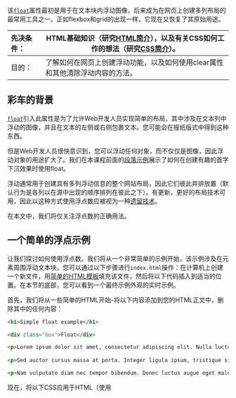 该[`float`](https://developer.mozilla.org/en-US/docs/Web/CSS/float)属性最初是用于在文本块内浮动图像，后来成为在网页上创建多列布局的最常用工具之一。正如flexbox和grid的出现一样，它现在又恢复了其原始用途。

| 先决条件： | HTML基础知识（研究[HTML简介](https://developer.mozilla.org/en-US/docs/Learn/HTML/Introduction_to_HTML)），以及有关CSS如何工作的想法（研究[CSS简介](https://developer.mozilla.org/en-US/docs/Learn/CSS/Introduction_to_CSS)）。 |
| :--------- | ------------------------------------------------------------ |
| 目的：     | 了解如何在网页上创建浮动功能，以及如何使用clear属性和其他清除浮动内容的方法。 |

## 彩车的背景

[`float`](https://developer.mozilla.org/en-US/docs/Web/CSS/float)引入此属性是为了允许Web开发人员实现简单的布局，其中涉及在文本列中浮动的图像，并且在文本的左侧或右侧包裹文本。您可能会在报纸版式中得到这种东西。

但是Web开发人员很快意识到，您可以浮动任何对象，而不仅仅是图像，因此浮动对象的用途扩大了。我们在本课程前面的[段落示例](https://developer.mozilla.org/en-US/docs/Learn/CSS/Introduction_to_CSS/Pseudo-classes_and_pseudo-elements#Active_learning_A_fancy_paragraph)展示了如何在创建有趣的首字下沉效果时使用float。

浮动通常用于创建具有多列浮动信息的整个网站布局，因此它们彼此并排放置（默认行为是各列以在源中出现的顺序排列在彼此之下）。有更新，更好的布局技术可用，因此以这种方式使用浮点数应被视为一种[遗留技术](https://developer.mozilla.org/en-US/docs/Learn/CSS/CSS_layout/Legacy_Layout_Methods)。

在本文中，我们将仅关注浮点数的正确用法。

## 一个简单的浮点示例

让我们探讨如何使用浮点数。我们将从一个非常简单的示例开始，该示例涉及在元素周围浮动文本块。您可以通过以下步骤进行`index.html`操作：在计算机上创建一个新文件，用[简单的HTML模板](https://github.com/mdn/learning-area/blob/master/html/introduction-to-html/getting-started/index.html)填充该文件，然后将以下代码插入到适当的位置。在本节的底部，您可以看到一个最终示例外观的实时示例。

首先，我们将从一些简单的HTML开始-将以下内容添加到您的HTML正文中，删除其中的任何内容：

```html
<h1>Simple float example</h1>

<div class="box">Float</div>

<p>Lorem ipsum dolor sit amet, consectetur adipiscing elit. Nulla luctus aliquam dolor, eu lacinia lorem placerat vulputate. Duis felis orci, pulvinar id metus ut, rutrum luctus orci. Cras porttitor imperdiet nunc, at ultricies tellus laoreet sit amet. </p>
    
<p>Sed auctor cursus massa at porta. Integer ligula ipsum, tristique sit amet orci vel, viverra egestas ligula. Curabitur vehicula tellus neque, ac ornare ex malesuada et. In vitae convallis lacus. Aliquam erat volutpat. Suspendisse ac imperdiet turpis. Aenean finibus sollicitudin eros pharetra congue. Duis ornare egestas augue ut luctus. Proin blandit quam nec lacus varius commodo et a urna. Ut id ornare felis, eget fermentum sapien.</p>

<p>Nam vulputate diam nec tempor bibendum. Donec luctus augue eget malesuada ultrices. Phasellus turpis est, posuere sit amet dapibus ut, facilisis sed est. Nam id risus quis ante semper consectetur eget aliquam lorem. Vivamus tristique elit dolor, sed pretium metus suscipit vel. Mauris ultricies lectus sed lobortis finibus. Vivamus eu urna eget velit cursus viverra quis vestibulum sem. Aliquam tincidunt eget purus in interdum. Cum sociis natoque penatibus et magnis dis parturient montes, nascetur ridiculus mus.</p>
```

现在，将以下CSS应用于HTML（使用<style>元素或将<link>应用于单独的`.css`文件-您可以选择）：

```css
body {
  width: 90%;
  max-width: 900px;
  margin: 0 auto;
  font: .9em/1.2 Arial, Helvetica, sans-serif
}

.box {
  width: 150px;
  height: 100px;
  border-radius: 5px;
  background-color: rgb(207,232,220);
  padding: 1em;
}
```

如果您现在保存并刷新，您将看到与您期望的非常相似的内容-该框位于文本上方，处于正常流动状态。要浮动文本，请在`.box`规则中添加两个属性：

```css
.box {
  float: left;
  margin-right: 15px;
  width: 150px;
  height: 100px;
  border-radius: 5px;
  background-color: rgb(207,232,220);
  padding: 1em;
}
```

现在，如果保存并刷新，您将看到类似以下内容：

因此，让我们考虑一下float的工作原理-设置了float的<div>元素（在本例中为element）将从文档的常规布局流中取出并粘贴在其父容器的左侧（<body>，这个案例）。现在，普通布局流中位于浮动元素下方的所有内容都将环绕在其周围，并填充到其右侧直至该浮动元素顶部为止的空间。在那里，它将停止。

将内容浮动到右侧具有完全相同的效果，但反之—浮动的元素将粘贴在右侧，而内容则将其环绕在左侧。尝试在最后一个规则集中将float值更改为`right`并替换[`margin-right`](https://developer.mozilla.org/en-US/docs/Web/CSS/margin-right)为[`margin-left`](https://developer.mozilla.org/en-US/docs/Web/CSS/margin-left)，以查看结果。

虽然我们可以在浮动元素上添加边距以将文本推开，但我们不能在文字上添加边缘以将其从浮动元素上移开。这是因为浮动元素从正常流中移出，并且以下各项的框实际上在浮动后面。您可以通过对示例进行一些更改来证明这一点。

`special`在文本的第一段中添加一个类，紧接在浮动框之后，然后在CSS中添加以下规则。这些将为我们的下一段提供背景色。

```css
.special {
  background-color: rgb(79,185,227);
  padding: 10px;
  color: #fff;
}
```

为了使效果更容易看清，`margin-right`请将浮动控件上的更改为`margin`，以便在浮动控件周围获得足够的空间。您将能够看到浮动框正下方的段落背景，如下例所示。

该[行框](https://developer.mozilla.org/en-US/docs/Web/CSS/Visual_formatting_model#Line_boxes)我们的下一个元素都被缩短，所以周围的浮动文本运行，但由于浮动从正常流程中移除周围的段落框仍然全宽。

## 清理浮球

我们已经看到浮子已从正常流中移除，并且其他元素将显示在其旁边，因此，如果我们要阻止下一个元素向上运动，则需要对其进行清除；这是通过该[`clear`](https://developer.mozilla.org/en-US/docs/Web/CSS/clear)属性实现的。

在上一个示例的HTML中，将的类添加`cleared`到浮动项目下方的第二段中。然后将以下内容添加到您的CSS中：

```css
.cleared {
  clear: left;
}
```



您应该看到以下段落清除了float元素，并且不再在其旁边出现。该`clear`属性接受以下值：

- `left`：清除浮动到左侧的项目。
- `right`：清除浮动到右侧的项目。
- `both`：清除左侧或右侧的所有浮动项目。

## 清除包裹在浮子上的盒子

现在，您知道如何清除浮动元素之后的内容，但让我们看看如果您有一个高浮点数和一个短段落，并且两个元素都包裹着一个框，会发生什么情况。更改您的文档，使第一段和我们的浮动框被包裹在一起[``](https://developer.mozilla.org/en-US/docs/Web/HTML/Element/div)，其类别为`wrapper`。

```html
<div class="wrapper">
  <div class="box">Float</div>

  <p>Lorem ipsum dolor sit amet, consectetur adipiscing elit. Nulla luctus aliquam dolor, eu lacinia lorem placerat vulputate.</p>
</div>
```

在CSS中，为`.wrapper`该类添加以下规则，然后重新加载页面：

```css
.wrapper {
  background-color: rgb(79,185,227);
  padding: 10px;
  color: #fff; 
}
```

此外，删除原始`.cleared`类：

```css
.cleared {
    clear: left;
}
```

您会看到，就像在我们在段落上放置背景颜色的示例中一样，背景颜色在浮点数后面。

再一次，这是因为浮子已从正常流量中移出。清除以下元素并不能解决此框清除问题，在这种情况下，您希望框的底部包装浮动的项目并包装内容，即使内容较短。有三种可能的方法可以解决此问题，其中两种可以在所有浏览器中使用，但有些hacker —第三种可以正确处理这种情况的新方法。

### clearfix hack



传统上处理这种情况的方法是使用一种称为“ clearfix hack”的东西。这涉及在包含浮点和包装内容的框后插入一些生成的内容，并将其设置为清除两者。

将以下CSS添加到我们的示例中：

```css
.wrapper::after {
  content: "";
  clear: both;
  display: block;
}
```

现在重新加载页面，该框应清除。这与<div>在项目下方添加HTML元素（如a）并将其设置为基本上相同`clear: both`。





### 使用溢出



另一种方法是[`overflow`](https://developer.mozilla.org/en-US/docs/Web/CSS/overflow)将包装器的属性设置为以外的其他值`visible`。

删除您在上一节中添加的clearfix CSS，然后将其添加`overflow: auto`到包装规则中。再次，该框应清除。

```css
.wrapper {
  background-color: rgb(79,185,227);
  padding: 10px;
  color: #fff;
  overflow: auto; 
}
```



本示例通过创建所谓的**块格式化上下文**（BFC）来工作。这就像您页面中的一个迷你布局，其中包含所有内容，因此我们的浮动元素包含在BFC中，并且背景位于这两个项目的后面。这通常会起作用，但是，在某些情况下，由于使用溢出的意外结果，您可能会发现不需要的滚动条或修剪的阴影。

### 显示：流根



解决这个问题的现代方法是使用值`flow-root`的的`display`属性。仅在不使用黑客的情况下创建BFC才存在，使用BFC不会有意外的后果。`overflow: auto`从`.wrapper`规则中删除并添加`display: flow-root`。假设您有[支持的浏览器](https://developer.mozilla.org/en-US/docs/Web/CSS/display#Browser_compatibility)，该框将清除。

```css
.wrapper {
  background-color: rgb(79,185,227);
  padding: 10px;
  color: #fff;
  display: flow-root; 
}
```
